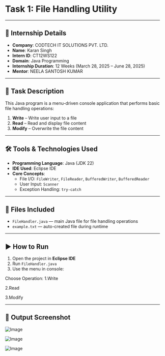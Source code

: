 # Task 1: File Handling Utility

---

## 🏢 Internship Details

- **Company**: CODTECH IT SOLUTIONS PVT. LTD.
- **Name**: Karan Singh
- **Intern ID**: CT12WS122
- **Domain**: Java Programming
- **Internship Duration**: 12 Weeks (March 28, 2025 – June 28, 2025)
- **Mentor**: NEELA SANTOSH KUMAR

---

## 📝 Task Description

This Java program is a menu-driven console application that performs basic file handling operations:

1. **Write** – Write user input to a file  
2. **Read** – Read and display file content  
3. **Modify** – Overwrite the file content

---

## 🛠️ Tools & Technologies Used

- **Programming Language**: Java (JDK 22)  
- **IDE Used**: Eclipse IDE  
- **Core Concepts**:
  - File I/O: `FileWriter`, `FileReader`, `BufferedWriter`, `BufferedReader`
  - User Input: `Scanner`
  - Exception Handling: `try-catch`

---

## 📂 Files Included

- `FileHandler.java` — main Java file for file handling operations  
- `example.txt` — auto-created file during runtime

---

## ▶️ How to Run

1. Open the project in **Eclipse IDE**
2. Run `FileHandler.java`
3. Use the menu in console:
   
Choose Operation:
1.Write

2.Read

3.Modify

---

## 📸 Output Screenshot
![Image](https://github.com/user-attachments/assets/14b8dc78-f236-4902-8d1e-c55960301691)

![Image](https://github.com/user-attachments/assets/ae33c672-ad63-4bea-a6d9-73527c279f71)

![Image](https://github.com/user-attachments/assets/138930f4-88f0-4594-9d7b-74b65e135e13)
